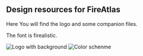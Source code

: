 ## Design resources for FireAtlas

Here You will find the logo and some companion files.

The font is firealistic.


![Logo with background](brand.jpg)
![Color schenme](colorscheme.png)
